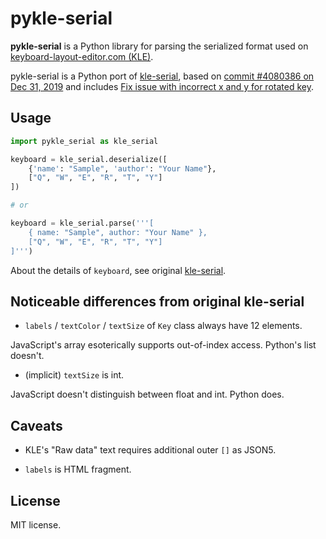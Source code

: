 # pykle-serial

**pykle-serial** is a Python library for parsing the serialized format used on [keyboard-layout-editor.com (KLE)](http://www.keyboard-layout-editor.com/).

pykle-serial is a Python port of [kle-serial](https://github.com/ijprest/kle-serial), 
based on [commit #4080386 on Dec 31, 2019](https://github.com/ijprest/kle-serial/commit/4080386fcdcb66a391e1b4857532512f9ca4121e)
and includes [Fix issue with incorrect x and y for rotated key](https://github.com/ijprest/kle-serial/pull/1/commits/913a6f42f3ee03586d1cb0665f5d24ffe5bf5b68).

## Usage

```python
import pykle_serial as kle_serial

keyboard = kle_serial.deserialize([
    {'name': "Sample", 'author': "Your Name"},
    ["Q", "W", "E", "R", "T", "Y"]
])

# or

keyboard = kle_serial.parse('''[
    { name: "Sample", author: "Your Name" },
    ["Q", "W", "E", "R", "T", "Y"]
]''')
```

About the details of `keyboard`, see original [kle-serial](https://github.com/ijprest/kle-serial).

## Noticeable differences from original kle-serial

- `labels` / `textColor` / `textSize` of `Key` class always have 12 elements.

JavaScript's array esoterically supports out-of-index access. Python's list doesn't.

- (implicit) `textSize` is int.

JavaScript doesn't distinguish between float and int. Python does.

## Caveats

- KLE's "Raw data" text requires additional outer `[]` as JSON5.

- `labels` is HTML fragment.

## License

MIT license.
